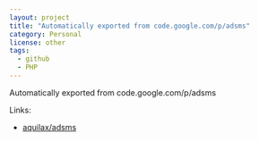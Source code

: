 ```yaml
---
layout: project
title: "Automatically exported from code.google.com/p/adsms"
category: Personal
license: other
tags:
  - github
  - PHP
---
```


Automatically exported from code.google.com/p/adsms

Links:


* [aquilax/adsms](https://github.com/aquilax/adsms)
